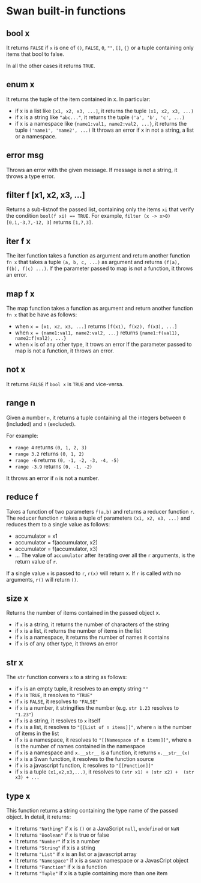 Swan built-in functions
============================================================================
  
bool x
----------------------------------------------------------------------------
It returns `FALSE` if `x` is one of `()`, `FALSE`, `0`, `""`, `[]`, `{}` or 
a tuple containing only items that bool to false.

In all the other cases it returns `TRUE`.
  
enum x
----------------------------------------------------------------------------
It returns the tuple of the item contained in x. In particular:
- if x is a list like `[x1, x2, x3, ...]`, it returns the tuple `(x1, x2, x3, ...)`
- if x is a string like `"abc..."`, it returns the tuple `('a', 'b', 'c', ...)`
- if x is a namespace like `{name1:val1, name2:val2, ...}`, it returns the tuple `('name1', 'name2', ...)`
It throws an error if x in not a string, a list or a namespace.
  
error msg
----------------------------------------------------------------------------
Throws an error with the given message.
If message is not a string, it throws a type error.
  
filter f [x1, x2, x3, ...]
----------------------------------------------------------------------------
Returns a sub-listnof the passed list, containing only the items `xi` that
verify the condition `bool(f xi) == TRUE`.
For example, `filter (x -> x>0) [0,1,-3,7,-12, 3]` returns `[1,7,3]`.
  
iter f x
----------------------------------------------------------------------------
The iter function takes a function as argument and return another function
`fn x` that takes a tuple `(a, b, c, ...)` as argument and returns 
`(f(a), f(b), f(c) ...)`.
If the parameter passed to map is not a function, it throws an error.
  
map f x
----------------------------------------------------------------------------
The map function takes a function as argument and return another function
`fn x` that be have as follows:
- when `x = [x1, x2, x3, ...]` returns `[f(x1), f(x2), f(x3), ...]`
- when `x = {name1:val1, name2:val2, ...}` returns `{name1:f(val1), name2:f(val2), ...}`
- when `x` is of any other type, it trows an error
If the parameter passed to map is not a function, it throws an error.
  
not x
----------------------------------------------------------------------------
It returns `FALSE` if `bool x` is `TRUE` and vice-versa.
  
range n
----------------------------------------------------------------------------
Given a number `n`, it returns a tuple containing all the integers between 
`0` (included) and `n` (excluded).

For example:
- `range 4` returns `(0, 1, 2, 3)`
- `range 3.2` returns `(0, 1, 2)`
- `range -6` returns `(0, -1, -2, -3, -4, -5)`
- `range -3.9` returns `(0, -1, -2)`

It throws an error if `n` is not a number.
  
reduce f
----------------------------------------------------------------------------
Takes a function of two parameters `f(a,b)` and returns a reducer function `r`.
The reducer function `r` takes a tuple of parameters `(x1, x2, x3, ...)` and 
reduces them to a single value as follows:
- accumulator = x1
- accumulator = f(accumulator, x2)
- accumulator = f(accumulator, x3)
- ...
The value of `accumulator` after iterating over all the `r` arguments, is
the return value of `r`.

If a single value `x` is passed to `r`, `r(x)` will return x.
If `r` is called with no arguments, `r()` will return `()`.
  
size x
----------------------------------------------------------------------------
Returns the number of items contained in the passed object x.
- if `x` is a string, it returns the number of characters of the string
- if `x` is a list, it returns the number of items in the list
- if `x` is a namespace, it returns the number of names it contains
- if `x` is of any other type, it throws an error
  
str x
----------------------------------------------------------------------------
The `str` function convers `x` to a string as follows:
- if `x` is an empty tuple, it resolves to an empty string `""`
- if `x` is `TRUE`, it resolves to `"TRUE"`
- if `x` is `FALSE`, it resolves to `"FALSE"`
- if `x` is a number, it stringifies the number (e.g. `str 1.23` resolves to `"1.23"`)
- if `x` is a string, it resolves to `x` itself
- if `x` is a list, it resolves to `"[[List of n items]]"`, where `n` is the number 
  of items in the list
- if `x` is a namespace, it resolves to `"[[Namespace of n items]]"`, where 
  `n` is the number of names contained in the namespace
- if `x` is a namespace and `x.__str__` is a function, it returns `x.__str__(x)`
- if `x` is a Swan function, it resolves to the function source
- if `x` is a javascript function, it resolves to `"[[Function]]"`
- if `x` is a tuple `(x1,x2,x3,...)`, it resolves to `(str x1) + (str x2) + 
  (str x3) + ...`
  
type x
----------------------------------------------------------------------------
This function returns a string containing the type name of the passed object.
In detail, it returns:
- It returns `"Nothing"` if x is `()` or a JavaScript `null`, `undefined` or `NaN`
- It returns `"Boolean"` if x is true or false
- It returns `"Number"` if x is a number
- It returns `"String"` if x is a string
- It returns `"List"` if x is an list or a javascript array
- It returns `"Namespace"` if x is a swan namespace or a JavasCript object
- It returns `"Function"` if x is a function
- It returns `"Tuple"` if x is a tuple containing more than one item
  

